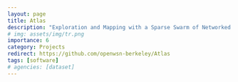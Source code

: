 ```yaml
---
layout: page
title: Atlas
description: "Exploration and Mapping with a Sparse Swarm of Networked IoT Robots"
# img: assets/img/tr.png
importance: 6
category: Projects
redirect: https://github.com/openwsn-berkeley/Atlas
tags: [software]
# agencies: [dataset]
---
```


